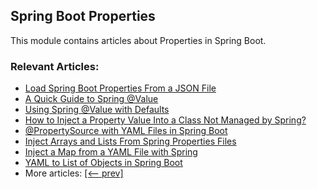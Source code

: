 ## Spring Boot Properties

This module contains articles about Properties in Spring Boot.

### Relevant Articles:
- [Load Spring Boot Properties From a JSON File](https://www.nabgc.com/spring-boot-json-properties)
- [A Quick Guide to Spring @Value](https://www.nabgc.com/spring-value-annotation)
- [Using Spring @Value with Defaults](https://www.nabgc.com/spring-value-defaults)
- [How to Inject a Property Value Into a Class Not Managed by Spring?](https://www.nabgc.com/inject-properties-value-non-spring-class)
- [@PropertySource with YAML Files in Spring Boot](https://www.nabgc.com/spring-yaml-propertysource)
- [Inject Arrays and Lists From Spring Properties Files](https://www.nabgc.com/spring-inject-arrays-lists)
- [Inject a Map from a YAML File with Spring](https://www.nabgc.com/spring-yaml-inject-map)
- [YAML to List of Objects in Spring Boot](https://www.nabgc.com/spring-boot-yaml-list)
- More articles: [[<-- prev]](../spring-boot-properties)

